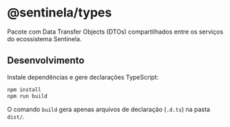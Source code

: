 # @sentinela/types

Pacote com Data Transfer Objects (DTOs) compartilhados entre os serviços do ecossistema Sentinela.

## Desenvolvimento

Instale dependências e gere declarações TypeScript:

```bash
npm install
npm run build
```

O comando `build` gera apenas arquivos de declaração (`.d.ts`) na pasta `dist/`.

